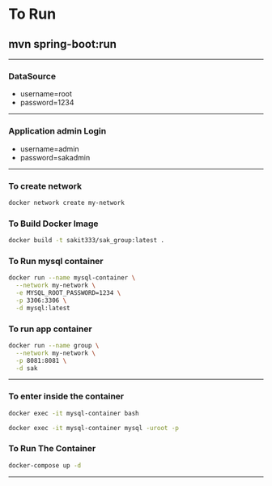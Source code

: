 # To Run 
## mvn spring-boot:run
---
### DataSource
- username=root
- password=1234
---
### Application admin Login
- username=admin
- password=sakadmin
---
### To create network
```bash
docker network create my-network
```

### To Build Docker Image
```bash
docker build -t sakit333/sak_group:latest .
```
 
### To Run mysql container
```bash
docker run --name mysql-container \
  --network my-network \
  -e MYSQL_ROOT_PASSWORD=1234 \
  -p 3306:3306 \
  -d mysql:latest
```

### To run app container
```bash
docker run --name group \
  --network my-network \
  -p 8081:8081 \
  -d sak
```

---
### To enter inside the container
```bash
docker exec -it mysql-container bash
```
```bash
docker exec -it mysql-container mysql -uroot -p
```

### To Run The Container
```bash
docker-compose up -d
```
---
